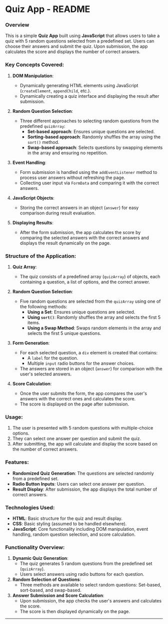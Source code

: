 # Quiz App - README

### Overview
This is a simple **Quiz App** built using **JavaScript** that allows users to take a quiz with 5 random questions selected from a predefined set. Users can choose their answers and submit the quiz. Upon submission, the app calculates the score and displays the number of correct answers.

### Key Concepts Covered:
1. **DOM Manipulation**: 
   - Dynamically generating HTML elements using JavaScript (`createElement`, `appendChild`, etc.).
   - Dynamically creating a quiz interface and displaying the result after submission.

2. **Random Question Selection**:
   - Three different approaches to selecting random questions from the predefined `quizArray`:
     - **Set-based approach**: Ensures unique questions are selected.
     - **Sorting-based approach**: Randomly shuffles the array using the `sort()` method.
     - **Swap-based approach**: Selects questions by swapping elements in the array and ensuring no repetition.

3. **Event Handling**:
   - Form submission is handled using the `addEventListener` method to process user answers without refreshing the page.
   - Collecting user input via `FormData` and comparing it with the correct answers.

4. **JavaScript Objects**:
   - Storing the correct answers in an object (`answer`) for easy comparison during result evaluation.

5. **Displaying Results**:
   - After the form submission, the app calculates the score by comparing the selected answers with the correct answers and displays the result dynamically on the page.

### Structure of the Application:
1. **Quiz Array**:
   - The quiz consists of a predefined array (`quizArray`) of objects, each containing a question, a list of options, and the correct answer.

2. **Random Question Selection**:
   - Five random questions are selected from the `quizArray` using one of the following methods:
     - **Using a Set**: Ensures unique questions are selected.
     - **Using `sort()`**: Randomly shuffles the array and selects the first 5 items.
     - **Using a Swap Method**: Swaps random elements in the array and selects the first 5 unique questions.

3. **Form Generation**:
   - For each selected question, a `div` element is created that contains:
     - A `label` for the question.
     - Multiple `input` radio buttons for the answer choices.
   - The answers are stored in an object (`answer`) for comparison with the user's selected answers.

4. **Score Calculation**:
   - Once the user submits the form, the app compares the user's answers with the correct ones and calculates the score.
   - The score is displayed on the page after submission.

### Usage:
1. The user is presented with 5 random questions with multiple-choice options.
2. They can select one answer per question and submit the quiz.
3. After submitting, the app will calculate and display the score based on the number of correct answers.

### Features:
- **Randomized Quiz Generation**: The questions are selected randomly from a predefined set.
- **Radio Button Inputs**: Users can select one answer per question.
- **Result Display**: After submission, the app displays the total number of correct answers.

### Technologies Used:
- **HTML**: Basic structure for the quiz and result display.
- **CSS**: Basic styling (assumed to be handled elsewhere).
- **JavaScript**: Core functionality including DOM manipulation, event handling, random question selection, and score calculation.

### Functionality Overview:
1. **Dynamic Quiz Generation**: 
   - The quiz generates 5 random questions from the predefined set (`quizArray`).
   - Users select answers using radio buttons for each question.
2. **Random Selection of Questions**: 
   - Three methods are available to select random questions: Set-based, sort-based, and swap-based.
3. **Answer Submission and Score Calculation**:
   - Upon submission, the app checks the user's answers and calculates the score.
   - The score is then displayed dynamically on the page.


---
